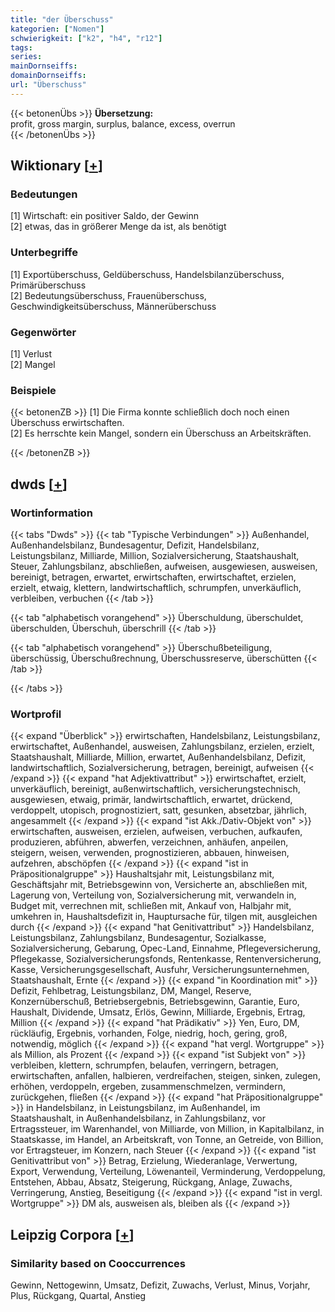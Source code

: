 ```yaml
---
title: "der Überschuss"
kategorien: ["Nomen"]
schwierigkeit: ["k2", "h4", "r12"]
tags:
series:
mainDornseiffs:
domainDornseiffs:
url: "Überschuss"
---
```


{{< betonenÜbs >}}
**Übersetzung:**  
profit, gross margin, surplus, balance, excess, overrun  
{{< /betonenÜbs >}}

## Wiktionary [[+](https://de.wiktionary.org/wiki/Überschuss)]

### Bedeutungen
[1] Wirtschaft: ein positiver Saldo, der Gewinn  
[2] etwas, das in größerer Menge da ist, als benötigt  

### Unterbegriffe
[1] Exportüberschuss, Geldüberschuss, Handelsbilanzüberschuss, Primärüberschuss  
[2] Bedeutungsüberschuss, Frauenüberschuss, Geschwindigkeitsüberschuss, Männerüberschuss  

### Gegenwörter
[1] Verlust  
[2] Mangel  

### Beispiele
{{< betonenZB >}}
[1] Die Firma konnte schließlich doch noch einen Überschuss erwirtschaften.  
[2] Es herrschte kein Mangel, sondern ein Überschuss an Arbeitskräften.  

{{< /betonenZB >}}


## dwds [[+](https://www.dwds.de/wb/Überschuss)]

### Wortinformation
{{< tabs "Dwds" >}}
{{< tab "Typische Verbindungen" >}}
Außenhandel, Außenhandelsbilanz, Bundesagentur, Defizit, Handelsbilanz, Leistungsbilanz, Milliarde, Million, Sozialversicherung, Staatshaushalt, Steuer, Zahlungsbilanz, abschließen, aufweisen, ausgewiesen, ausweisen, bereinigt, betragen, erwartet, erwirtschaften, erwirtschaftet, erzielen, erzielt, etwaig, klettern, landwirtschaftlich, schrumpfen, unverkäuflich, verbleiben, verbuchen
{{< /tab >}}

{{< tab "alphabetisch vorangehend" >}}
Überschuldung, überschuldet, überschulden, Überschuh, überschrill
{{< /tab >}}

{{< tab "alphabetisch vorangehend" >}}
Überschußbeteiligung, überschüssig, Überschußrechnung, Überschussreserve, überschütten
{{< /tab >}}

{{< /tabs >}}

### Wortprofil
{{< expand "Überblick" >}} erwirtschaften, Handelsbilanz, Leistungsbilanz, erwirtschaftet, Außenhandel, ausweisen, Zahlungsbilanz, erzielen, erzielt, Staatshaushalt, Milliarde, Million, erwartet, Außenhandelsbilanz, Defizit, landwirtschaftlich, Sozialversicherung, betragen, bereinigt, aufweisen {{< /expand >}}
{{< expand "hat Adjektivattribut" >}} erwirtschaftet, erzielt, unverkäuflich, bereinigt, außenwirtschaftlich, versicherungstechnisch, ausgewiesen, etwaig, primär, landwirtschaftlich, erwartet, drückend, verdoppelt, utopisch, prognostiziert, satt, gesunken, absetzbar, jährlich, angesammelt {{< /expand >}}
{{< expand "ist Akk./Dativ-Objekt von" >}} erwirtschaften, ausweisen, erzielen, aufweisen, verbuchen, aufkaufen, produzieren, abführen, abwerfen, verzeichnen, anhäufen, anpeilen, steigern, weisen, verwenden, prognostizieren, abbauen, hinweisen, aufzehren, abschöpfen {{< /expand >}}
{{< expand "ist in Präpositionalgruppe" >}} Haushaltsjahr mit, Leistungsbilanz mit, Geschäftsjahr mit, Betriebsgewinn von, Versicherte an, abschließen mit, Lagerung von, Verteilung von, Sozialversicherung mit, verwandeln in, Budget mit, verrechnen mit, schließen mit, Ankauf von, Halbjahr mit, umkehren in, Haushaltsdefizit in, Hauptursache für, tilgen mit, ausgleichen durch {{< /expand >}}
{{< expand "hat Genitivattribut" >}} Handelsbilanz, Leistungsbilanz, Zahlungsbilanz, Bundesagentur, Sozialkasse, Sozialversicherung, Gebarung, Opec-Land, Einnahme, Pflegeversicherung, Pflegekasse, Sozialversicherungsfonds, Rentenkasse, Rentenversicherung, Kasse, Versicherungsgesellschaft, Ausfuhr, Versicherungsunternehmen, Staatshaushalt, Ernte {{< /expand >}}
{{< expand "in Koordination mit" >}} Defizit, Fehlbetrag, Leistungsbilanz, DM, Mangel, Reserve, Konzernüberschuß, Betriebsergebnis, Betriebsgewinn, Garantie, Euro, Haushalt, Dividende, Umsatz, Erlös, Gewinn, Milliarde, Ergebnis, Ertrag, Million {{< /expand >}}
{{< expand "hat Prädikativ" >}} Yen, Euro, DM, rückläufig, Ergebnis, vorhanden, Folge, niedrig, hoch, gering, groß, notwendig, möglich {{< /expand >}}
{{< expand "hat vergl. Wortgruppe" >}} als Million, als Prozent {{< /expand >}}
{{< expand "ist Subjekt von" >}} verbleiben, klettern, schrumpfen, belaufen, verringern, betragen, erwirtschaften, anfallen, halbieren, verdreifachen, steigen, sinken, zulegen, erhöhen, verdoppeln, ergeben, zusammenschmelzen, vermindern, zurückgehen, fließen {{< /expand >}}
{{< expand "hat Präpositionalgruppe" >}} in Handelsbilanz, in Leistungsbilanz, im Außenhandel, im Staatshaushalt, in Außenhandelsbilanz, in Zahlungsbilanz, vor Ertragssteuer, im Warenhandel, von Milliarde, von Million, in Kapitalbilanz, in Staatskasse, im Handel, an Arbeitskraft, von Tonne, an Getreide, von Billion, vor Ertragsteuer, im Konzern, nach Steuer {{< /expand >}}
{{< expand "ist Genitivattribut von" >}} Betrag, Erzielung, Wiederanlage, Verwertung, Export, Verwendung, Verteilung, Löwenanteil, Verminderung, Verdoppelung, Entstehen, Abbau, Absatz, Steigerung, Rückgang, Anlage, Zuwachs, Verringerung, Anstieg, Beseitigung {{< /expand >}}
{{< expand "ist in vergl. Wortgruppe" >}} DM als, ausweisen als, bleiben als {{< /expand >}}

## Leipzig Corpora [[+](https://corpora.uni-leipzig.de/en/res?word=Überschuss&corpusId=deu_newscrawl-public_2018)]


### Similarity based on Cooccurrences
Gewinn, Nettogewinn, Umsatz, Defizit, Zuwachs, Verlust, Minus, Vorjahr, Plus, Rückgang, Quartal, Anstieg

